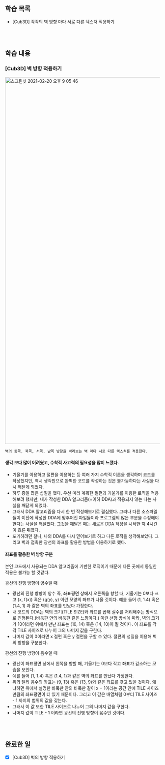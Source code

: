 ## 학습 목록

- [Cub3D] 각각의 벽 방향 마다 서로 다른 텍스쳐 적용하기

<br><br>

## 학습 내용

### [Cub3D] 벽 방향 적용하기

<img width="1192" alt="스크린샷 2021-02-20 오후 9 05 46" src="https://user-images.githubusercontent.com/64737872/108594808-71324600-73bf-11eb-96aa-c21f5def1cce.png">

    벽의 동쪽, 북쪽, 서쪽, 남쪽 방향을 바라보는 벽 마다 서로 다른 텍스쳐를 적용한다.

#### 생각 보다 많이 어려웠고, 수학적 사고력의 필요성을 많이 느꼈다.

- 기울기를 이용하고 절편을 이용하는 등 여러 가지 수학적 이론을 생각하며 코드를 작성했지만, 역시 생각만으로 완벽한 코드를 작성하는 것은 불가능하다는 사실을 다시 깨닫게 되었다.
- 하루 종일 많은 삽질을 했다. 우선 미리 계획한 절편과 기울기를 이용한 로직을 적용해보려 했지만, 내가 작성한 DDA 알고리즘(=이하 DDA)과 적용되지 않는 다는 사실을 깨닫게 되었다.
- 그래서 DDA 알고리즘을 다시 한 번 작성해보기로 결심했다. 그러나 다른 소스파일들이 이전에 작성한 DDA에 맞추어진 파일들이라 프로그램의 많은 부분을 수정해야 한다는 사실을 깨달았다. 그것을 깨달은 때는 새로운 DDA 작성을 시작한 지 4시간이 흐른 뒤였다.
- 포기하려던 찰나, 나의 DDA를 다시 믿어보기로 하고 다른 로직을 생각해보았다. 그리고 벽과 접촉한 광선의 좌표를 활용한 방법을 이용하기로 했다.

#### 좌표를 활용한 벽 방향 구분

본인 코드에서 사용되는 DDA 알고리즘에 기반한 로직이기 때문에 다른 곳에서 동일한 적용은 불가능 할 것같다.

광선의 진행 방향이 양수일 때

- 광선의 진행 방향이 양수 즉, 좌표평면 상에서 오른쪽을 향할 때, 기울기는 0보다 크고 (x, f(x)) 혹은 (g(y), y) 이런 모양의 좌표가 나올 것이다. 예를 들어 (1, 1.4) 혹은 (1.4, 1) 과 같은 벽의 좌표를 만났다 가정한다.
- 내 코드의 DDA는 벽의 크기(TILE SIZE)와 좌표를 곱해 실수를 처리해주는 방식으로 진행된다.(바둑판 안의 바둑판 같은 느낌이다.) 이런 선행 방식에 따라, 벽의 크기가 10이라면 위에서 만난 좌표는 (10, 14) 혹은 (14, 10)이 될 것이다. 이 좌표를 각각 TILE 사이즈로 나누어 그의 나머지 값을 구한다.
- 나머지 값이 0이라면 x 절편 혹은 y 절편을 구할 수 있다. 절편의 성질을 이용해 벽의 방향을 구분한다.

광선의 진행 방향이 음수일 때

- 광선이 좌표평면 상에서 왼쪽을 향할 때, 기울기는 0보다 작고 좌표가 감소하는 모습을 보인다.
- 예를 들어 (1, 1.4) 혹은 (1.4, 1)과 같은 벽의 좌표를 만났다 가정한다.
- 위와 달리 음수의 좌표는 (9, 13) 혹은 (13, 9)와 같은 좌표를 갖고 있을 것이다. 왜냐하면 위에서 설명한 바둑판 안의 바둑판 같이 x = 1이라는 공간 안에 TILE 사이즈 만큼의 좌표평면이 더 있기 때문이다. 그리고 이 값은 배열처럼 0부터 TILE 사이즈 - 1 까지의 범위의 값을 갖는다.
- 그래서 이 값 또한 TILE 사이즈로 나누어 그의 나머지 값을 구한다.
- 나머지 값이 TILE - 1 이라면 광선의 진행 방향이 음수인 것이다.

<br><br>

## 완료한 일

- [x]  [Cub3D] 벽의 방향 적용하기
